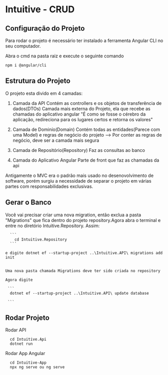 # Intuitive - CRUD

## Configuração do Projeto

Para rodar o projeto é necessário ter instalado a ferramenta Angular CLI no seu computador.

Abra o cmd na pasta raiz e execute o seguinte comando 
```
npm i @angular/cli

```
## Estrutura do Projeto

O projeto esta divido em 4 camadas:

  1. Camada da API
      Contém as controllers e os objetos de transferência de dados(DTOs)
      Camada mais externa do Projeto, ela que recebe as chamadas do aplicativo angular
      "É como se fosse o cérebro da aplicação, redireciona para os lugares certos e retorna os valores"
      
  2. Camada de Dominío(Domain)
      Contém todas as entidades(Parece com uma Model) e regras de negócio do projeto --> Por conter as regras de negócio, deve ser a camada mais segura
      
  3. Camada de Repositório(Repository)
      Faz as consultas ao banco 
      
  4. Camada do Aplicativo Angular
      Parte de front que faz as chamadas da api


Antigamente o MVC era o padrão mais usado no desenovolvimento de software, porém surgiu a necessidade de separar o projeto em várias partes com responsabilidades exclusivas. 


## Gerar o Banco
  
  Você vai precisar criar uma nova migration, então exclua a pasta "Migrations" que fica dentro do projeto repository.Agora abra o terminal e entre no diretório Intuitive.Repository. Assim: 
  
      ```
        cd Intuitive.Repository
      ```
        
    e digite dotnet ef --startup-project ..\Intuitive.API\ migrations add init 

    
    Uma nova pasta chamada Migrations deve ter sido criada no repository
    
    Agora digite
    
     ```
      dotnet ef --startup-project ..\Intuitive.API\ update database 
    
     ```
     
## Rodar Projeto

Rodar API
  ```
    cd Intuitive.Api
    dotnet run
  ```
  
 Rodar App Angular
  ```
    cd Intuitive-App
    npx ng serve ou ng serve
  ```
 

    
        
    
  



  
  




